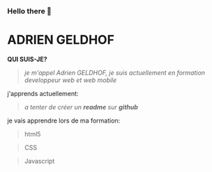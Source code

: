 ### Hello there 👋
# ADRIEN GELDHOF

__QUI SUIS-JE?__

>_je m'appel Adrien GELDHOF, je suis actuellement en formation developpeur web et web mobile_

j'apprends actuellement:

>_a tenter de créer un **readme** sur **github**_

je vais apprendre lors de ma formation:

>html5

>CSS

>Javascript



<!--
**Slug422/Slug422** is a ✨ _special_ ✨ repository because its `README.md` (this file) appears on your GitHub profile.

Here are some ideas to get you started:


- 🌱 I’m currently learning wed developpment
- 👯 I’m looking to collaborate on ...
- 🤔 I’m looking for help with ...
- 💬 Ask me about ...
- 📫 How to reach me: ...
- 😄 Pronouns: ...
- ⚡ Fun fact: ...
-->
